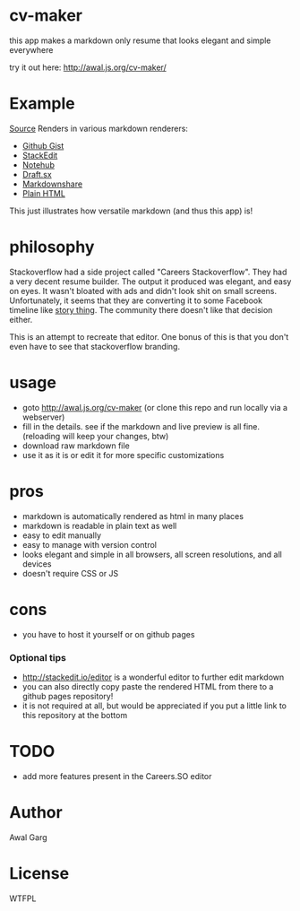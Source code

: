 # cv-maker

this app makes a markdown only resume that looks elegant and simple everywhere

try it out here: http://awal.js.org/cv-maker/

# Example

[Source](https://gist.githubusercontent.com/awalGarg/a8e97b27b249f2c94f8e/raw/09e63fd69f2288cd631a492d392e8d114af7a432/res.md)
Renders in various markdown renderers:
- [Github Gist](https://gist.github.com/awalGarg/a8e97b27b249f2c94f8e)
- [StackEdit](https://stackedit.io/viewer#!url=https://gist.githubusercontent.com/awalGarg/a8e97b27b249f2c94f8e/raw/09e63fd69f2288cd631a492d392e8d114af7a432/res.md)
- [Notehub](https://notehub.org/tvpb6)
- [Draft.sx](http://draft.sx/a8e97b27b249f2c94f8e)
- [Markdownshare](https://markdownshare.com/view/6dfe5d69-36f7-4708-b9b8-d3ce7ffc1b77)
- [Plain HTML](https://html.house/5hkj6wf5.html)

This just illustrates how versatile markdown (and thus this app) is!

# philosophy

Stackoverflow had a side project called "Careers Stackoverflow". They had a very decent resume builder. The output it produced was elegant, and easy on eyes. It wasn't bloated with ads and didn't look shit on small screens. Unfortunately, it seems that they are converting it to some Facebook timeline like [story thing](http://meta.stackoverflow.com/questions/313960/introducing-the-developer-story). The community there doesn't like that decision either.

This is an attempt to recreate that editor. One bonus of this is that you don't even have to see that stackoverflow branding.

# usage

- goto http://awal.js.org/cv-maker (or clone this repo and run locally via a webserver)
- fill in the details. see if the markdown and live preview is all fine. (reloading will keep your changes, btw)
- download raw markdown file
- use it as it is or edit it for more specific customizations

# pros

- markdown is automatically rendered as html in many places
- markdown is readable in plain text as well
- easy to edit manually
- easy to manage with version control
- looks elegant and simple in all browsers, all screen resolutions, and all devices
- doesn't require CSS or JS

# cons

- you have to host it yourself or on github pages

### Optional tips
- http://stackedit.io/editor is a wonderful editor to further edit markdown
- you can also directly copy paste the rendered HTML from there to a github pages repository!
- it is not required at all, but would be appreciated if you put a little link to this repository at the bottom

# TODO
- add more features present in the Careers.SO editor

# Author
Awal Garg

# License
WTFPL
